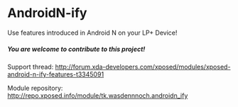 # AndroidN-ify
Use features introduced in Android N on your LP+ Device!

##### You are welcome to contribute to this project!


Support thread: http://forum.xda-developers.com/xposed/modules/xposed-android-n-ify-features-t3345091

Module repository: http://repo.xposed.info/module/tk.wasdennnoch.androidn_ify
